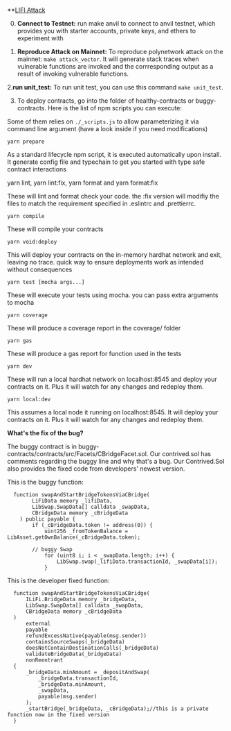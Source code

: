 **[LIFI Attack](https://blocksecteam.medium.com/li-fi-attack-a-cross-chain-bridge-vulnerability-no-its-due-to-unchecked-external-call-c31e7dadf60f)

0. **Connect to Testnet:** run make anvil to connect to anvil testnet, which provides you with starter accounts, private keys,  and ethers to experiment with

1. **Reproduce Attack on Mainnet:** To reproduce polynetwork attack on the mainnet: `make attack_vector`. It will generate stack traces when vulnerable functions are invoked and the corrresponding output as a result of invoking vulnerable functions.

2.**run unit_test:** To run unit test, you can use this command `make unit_test`. 

3. To deploy contracts, go into the folder of healthy-contracts or buggy-contracts. Here is the list of npm scripts you can execute: 


Some of them relies on `./_scripts.js` to allow parameterizing it via command line argument (have a look inside if you need modifications)


`yarn prepare`

As a standard lifecycle npm script, it is executed automatically upon install. It generate config file and typechain to get you started with type safe contract interactions


yarn lint, yarn lint:fix, yarn format and yarn format:fix

These will lint and format check your code. the :fix version will modifiy the files to match the requirement specified in .eslintrc and .prettierrc.


`yarn compile`

These will compile your contracts


`yarn void:deploy`

This will deploy your contracts on the in-memory hardhat network and exit, leaving no trace. quick way to ensure deployments work as intended without consequences


`yarn test [mocha args...]`

These will execute your tests using mocha. you can pass extra arguments to mocha


`yarn coverage`

These will produce a coverage report in the coverage/ folder


`yarn gas`

These will produce a gas report for function used in the tests


`yarn dev`

These will run a local hardhat network on localhost:8545 and deploy your contracts on it. Plus it will watch for any changes and redeploy them.


`yarn local:dev`

This assumes a local node it running on localhost:8545. It will deploy your contracts on it. Plus it will watch for any changes and redeploy them.


**What's the fix of the bug?**

The buggy contract is in buggy-contracts/contracts/src/Facets/CBridgeFacet.sol. Our contrived.sol has comments regarding the buggy line and why that's a bug. Our Contrived.Sol also provides the fixed code from developers' newest version.

This is the buggy function: 

```
  function swapAndStartBridgeTokensViaCBridge(
        LiFiData memory _lifiData,
        LibSwap.SwapData[] calldata _swapData,
        CBridgeData memory _cBridgeData
    ) public payable {
        if (_cBridgeData.token != address(0)) {
            uint256 _fromTokenBalance = LibAsset.getOwnBalance(_cBridgeData.token);

        // buggy Swap
            for (uint8 i; i < _swapData.length; i++) {
                LibSwap.swap(_lifiData.transactionId, _swapData[i]);             
            }
  ```
  
  This is the developer fixed function: 
  
  ```
    function swapAndStartBridgeTokensViaCBridge(
        ILiFi.BridgeData memory _bridgeData,
        LibSwap.SwapData[] calldata _swapData,
        CBridgeData memory _cBridgeData
    )
        external
        payable
        refundExcessNative(payable(msg.sender))
        containsSourceSwaps(_bridgeData)
        doesNotContainDestinationCalls(_bridgeData)
        validateBridgeData(_bridgeData)
        nonReentrant
    {
        _bridgeData.minAmount = _depositAndSwap(
            _bridgeData.transactionId,
            _bridgeData.minAmount,
            _swapData,
            payable(msg.sender)
        );
        _startBridge(_bridgeData, _cBridgeData);//this is a private function now in the fixed version
    }
 
  ```
  

